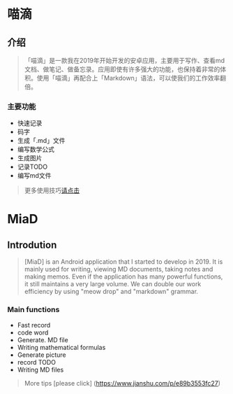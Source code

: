 # 喵滴

## 介绍

> 「喵滴」是一款我在2019年开始开发的安卓应用，主要用于写作、查看md文档、做笔记、做备忘录。应用即使有许多强大的功能，也保持着非常的体积。使用「喵滴」再配合上「Markdown」语法，可以使我们的工作效率翻倍。

### 主要功能
* 快速记录
* 码字
* 生成「.md」文件
* 编写数学公式
* 生成图片
* 记录TODO
* 编写md文件

> 更多使用技巧[请点击](https://www.jianshu.com/p/e89b3553fc27)



# MiaD

## Introdution

> [MiaD] is an Android application that I started to develop in 2019. It is mainly used for writing, viewing MD documents, taking notes and making memos. Even if the application has many powerful functions, it still maintains a very large volume. We can double our work efficiency by using "meow drop" and "markdown" grammar.
### Main functions
* Fast record
* code word
* Generate. MD file
* Writing mathematical formulas
* Generate picture
* record TODO
* Writing MD files
> More tips [please click] (https://www.jianshu.com/p/e89b3553fc27)
